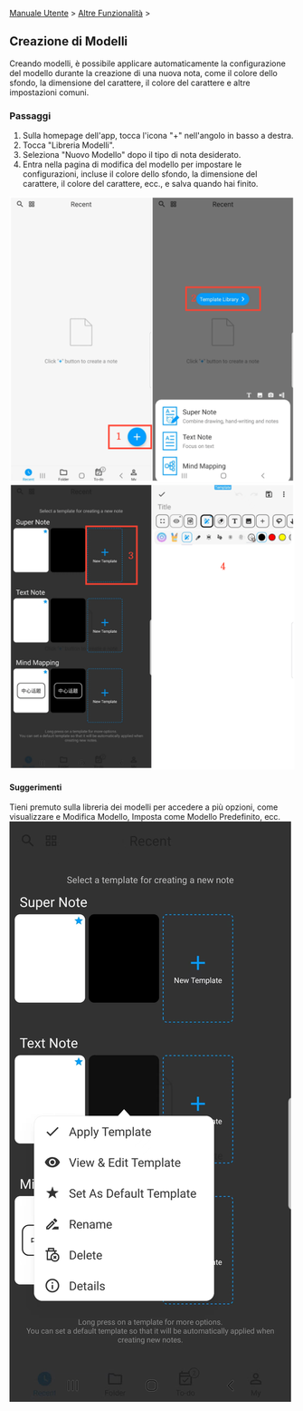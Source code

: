 [Manuale Utente](/dragonnest/drawnote/manual/it) > [Altre Funzionalità](/dragonnest/drawnote/manual/it/more) >

Creazione di Modelli
---
Creando modelli, è possibile applicare automaticamente la configurazione del modello durante la creazione di una nuova nota, come il colore dello sfondo, la dimensione del carattere, il colore del carattere e altre impostazioni comuni.

### Passaggi
1. Sulla homepage dell'app, tocca l'icona "+" nell'angolo in basso a destra.
2. Tocca "Libreria Modelli".
3. Seleziona "Nuovo Modello" dopo il tipo di nota desiderato.
4. Entra nella pagina di modifica del modello per impostare le configurazioni, incluse il colore dello sfondo, la dimensione del carattere, il colore del carattere, ecc., e salva quando hai finito.

![](imgs/new_template1.png)
![](imgs/new_template2.png)

#### Suggerimenti
Tieni premuto sulla libreria dei modelli per accedere a più opzioni, come visualizzare e Modifica Modello, Imposta come Modello Predefinito, ecc.
![](imgs/new_template3.png)